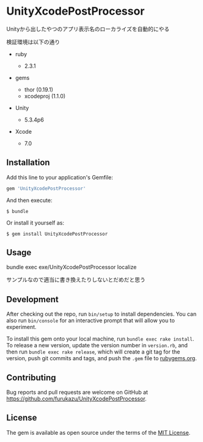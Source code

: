 # UnityXcodePostProcessor

Unityから出したやつのアプリ表示名のローカライズを自動的にやる

検証環境は以下の通り

- ruby
    - 2.3.1

- gems
    - thor (0.19.1)
    - xcodeproj (1.1.0)

- Unity
    - 5.3.4p6

- Xcode
    - 7.0

## Installation

Add this line to your application's Gemfile:

```ruby
gem 'UnityXcodePostProcessor'
```

And then execute:

    $ bundle

Or install it yourself as:

    $ gem install UnityXcodePostProcessor

## Usage

bundle exec exe/UnityXcodePostProcessor localize

サンプルなので適当に書き換えたりしないとだめだと思う

## Development

After checking out the repo, run `bin/setup` to install dependencies. You can also run `bin/console` for an interactive prompt that will allow you to experiment.

To install this gem onto your local machine, run `bundle exec rake install`. To release a new version, update the version number in `version.rb`, and then run `bundle exec rake release`, which will create a git tag for the version, push git commits and tags, and push the `.gem` file to [rubygems.org](https://rubygems.org).

## Contributing

Bug reports and pull requests are welcome on GitHub at https://github.com/furukazu/UnityXcodePostProcessor. 


## License

The gem is available as open source under the terms of the [MIT License](http://opensource.org/licenses/MIT).

